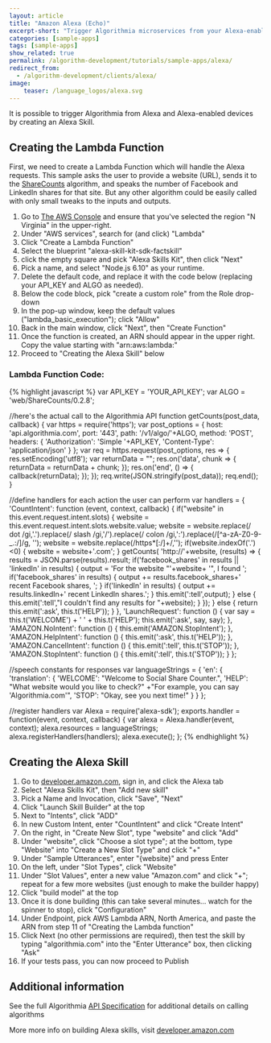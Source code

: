 ```yaml
---
layout: article
title: "Amazon Alexa (Echo)"
excerpt-short: "Trigger Algorithmia microservices from your Alexa-enabled device."
categories: [sample-apps]
tags: [sample-apps]
show_related: true
permalink: /algorithm-development/tutorials/sample-apps/alexa/
redirect_from:
  - /algorithm-development/clients/alexa/
image:
    teaser: /language_logos/alexa.svg
---
```



It is possible to trigger Algorithmia from Alexa and Alexa-enabled devices by creating an Alexa Skill.

## Creating the Lambda Function

First, we need to create a Lambda Function which will handle the Alexa requests.  This sample asks the user to provide a website (URL), sends it to the [ShareCounts](algorithmia.com/algorithms/web/ShareCounts) algorithm, and speaks the number of Facebook and LinkedIn shares for that site.  But any other algorithm could be easily called with only small tweaks to the inputs and outputs.  

1. Go to [The AWS Console](https://console.aws.amazon.com/console/) and ensure that you've selected the region "N Virginia" in the upper-right.
2. Under "AWS services", search for (and click) "Lambda"
3. Click "Create a Lambda Function"
4. Select the blueprint "alexa-skill-kit-sdk-factskill"
5. click the empty square and pick "Alexa Skills Kit", then click "Next"
6. Pick a name, and select "Node.js 6.10" as your runtime.
7. Delete the default code, and replace it with the code below (replacing your API_KEY and ALGO as needed).
8. Below the code block, pick "create a custom role" from the Role drop-down
9. In the pop-up window, keep the default values ("lambda_basic_execution"); click "Allow"
10. Back in the main window, click "Next", then "Create Function"
11. Once the function is created, an ARN should appear in the upper right. Copy the value starting with "arn:aws:lambda:"
12. Proceed to "Creating the Alexa Skill" below 

### Lambda Function Code:

{% highlight javascript %}
var API_KEY = 'YOUR_API_KEY';
var ALGO = 'web/ShareCounts/0.2.8';

//here's the actual call to the Algorithmia API
function getCounts(post_data, callback) {
    var https = require('https');
    var post_options = {
        host: 'api.algorithmia.com',
        port: '443',
        path: '/v1/algo/'+ALGO,
        method: 'POST',
        headers: {
            'Authorization': 'Simple '+API_KEY,
            'Content-Type': 'application/json'
        }
    };
    var req = https.request(post_options, res => {
        res.setEncoding('utf8');
        var returnData = "";
        res.on('data', chunk => {
            returnData = returnData + chunk;
        });
        res.on('end', () => {
            callback(returnData);
        });
    });
    req.write(JSON.stringify(post_data));
    req.end();
}

//define handlers for each action the user can perform
var handlers = {
    'CountIntent': function (event, context, callback) {
        if("website" in this.event.request.intent.slots) {
            website = this.event.request.intent.slots.website.value;
            website = website.replace(/ dot /gi,'.').replace(/ slash /gi,'/').replace(/ colon /gi,':').replace(/[^a-zA-Z0-9-_\.\:\/]/g, '');
            website = website.replace(/https*[:\/]+/,'');
            if(website.indexOf('\.')<0) {
                website = website+'.com';
            }
            getCounts( 'http://'+website, (results) => {
                results = JSON.parse(results).result;
                if('facebook_shares' in results || 'linkedIn' in results) {
                    output = 'For the website "'+website+ '", I found ';
                    if('facebook_shares' in results) {
                        output += results.facebook_shares+' recent Facebook shares, ';
                    }
                    if('linkedIn' in results) {
                        output += results.linkedIn+' recent LinkedIn shares.';
                    }
                    this.emit(':tell',output);
                } else {
                    this.emit(':tell',"I couldn't find any results for "+website);
                }
            });
        } else {
            return this.emit(':ask', this.t('HELP'));
        }
    },
    'LaunchRequest': function () {
        var say = this.t('WELCOME') + ' ' + this.t('HELP');
        this.emit(':ask', say, say);
    },
    'AMAZON.NoIntent': function () {
        this.emit('AMAZON.StopIntent');
    },
    'AMAZON.HelpIntent': function () {
        this.emit(':ask', this.t('HELP'));
    },
    'AMAZON.CancelIntent': function () {
        this.emit(':tell', this.t('STOP'));
    },
    'AMAZON.StopIntent': function () {
        this.emit(':tell', this.t('STOP'));
    }
};

//speech constants for responses
var languageStrings = {
    'en': {
        'translation': {
            'WELCOME': "Welcome to Social Share Counter.",
            'HELP': "What website would you like to check?"
                +"For example, you can say 'Algorithmia.com'",
            'STOP': "Okay, see you next time!"
        }
    }
};

//register handlers
var Alexa = require('alexa-sdk');
exports.handler = function(event, context, callback) {
    var alexa = Alexa.handler(event, context);
    alexa.resources = languageStrings;
    alexa.registerHandlers(handlers);
    alexa.execute();
};
{% endhighlight %}

## Creating the Alexa Skill

1. Go to [developer.amazon.com](https://developer.amazon.com/), sign in, and click the Alexa tab
2. Select "Alexa Skills Kit", then "Add new skill"
3. Pick a Name and Invocation, click "Save", "Next"
4. Click "Launch Skill Builder" at the top
5. Next to "Intents", click "ADD"
6. In new Custom Intent, enter "CountIntent" and click "Create Intent"
7. On the right, in "Create New Slot", type "website" and click "Add"
8. Under "website", click "Choose a slot type"; at the bottom, type "Website" into "Create a New Slot Type" and click "+"
9. Under "Sample Utterances", enter "{website}" and press Enter
10. On the left, under "Slot Types", click "Website"
11. Under "Slot Values", enter a new value "Amazon.com" and click "+"; repeat for a few more websites (just enough to make the builder happy)
12. Click "build model" at the top
13. Once it is done building (this can take several minutes... watch for the spinner to stop), click "Configuration"
14. Under Endpoint, pick AWS Lambda ARN, North America, and paste the ARN from step 11 of "Creating the Lambda function"
15. Click Next (no other permissions are required), then test the skill by typing "algorithmia.com" into the "Enter Utterance" box, then clicking "Ask"
16. If your tests pass, you can now proceed to Publish

## Additional information

See the full Algorithmia [API Specification](http://docs.algorithmia.com/#api-specification) for additional details
on calling algorithms

More more info on building Alexa skills, visit [developer.amazon.com](http://developer.amazon.com/alexa)
